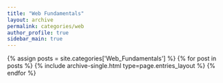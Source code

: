 ```yaml
---
title: "Web Fundamentals"
layout: archive
permalink: categories/web
author_profile: true
sidebar_main: true
---
```


{% assign posts = site.categories['Web_Fundamentals'] %}
{% for post in posts %} {% include archive-single.html type=page.entries_layout %} {% endfor %}
